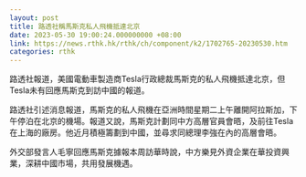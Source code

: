 ```yaml
---
layout: post
title: 路透社稱馬斯克私人飛機抵達北京
date: 2023-05-30 19:00:24.000000000 +08:00
link: https://news.rthk.hk/rthk/ch/component/k2/1702765-20230530.htm
categories: rthk
---
```


路透社報道，美國電動車製造商Tesla行政總裁馬斯克的私人飛機抵達北京，但Tesla未有回應馬斯克到訪中國的報道。

路透社引述消息報道，馬斯克的私人飛機在亞洲時間星期二上午離開阿拉斯加，下午停泊在北京的機場。報道又說，馬斯克計劃同中方高層官員會晤，及前往Tesla在上海的廠房。他近月積極籌劃到中國，並尋求同總理李強在內的高層會晤。

外交部發言人毛寧回應馬斯克據報本周訪華時說，中方樂見外資企業在華投資興業，深耕中國市場，共用發展機遇。
